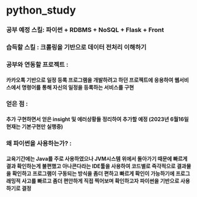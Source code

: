 # python_study
### 공부 예정 스킬: 파이썬 + RDBMS + NoSQL + Flask + Front
### 습득할 스킬 : 크롤링을 기반으로 데이터 전처리 이해하기 
### 공부와 연동할 프로젝트 : 
#### 카카오톡 기반으로 일정 등록 프로그램을 개발하려고 하던 프로젝트에 응용하여 웹서비스에서 명령어를 통해 자신의 일정을 등록하는 서비스를 구현
### 얻은 점 : 
#### 추가 구현하면서 얻은 insight 및 에러상황들 정리하여 추가할 예정 (2023년 6월16일 현재는 기본구현만 실행중)
### 왜 파이썬을 사용하는가? : 
#### 교육기간에는 Java를 주로 사용하였으나 JVM시스템 위에서 돌아가기 때문에 빠르게 결과 확인하는게 불편했고 아나콘다라는 IDE툴을 사용하여 코드별로 즉각적으로 결과물을 확인하고 프로그램이 구동되는 방식을 좀더 편하고 빠르게 확인이 가능하기에 프로그래밍적 사고를 빠르고 좀더 편안하게 직접 찍어보며 확인하고자 파이썬을 기반으로 사용하기로 결정